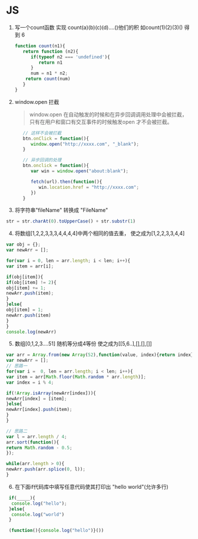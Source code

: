 # JS

1. 写一个count函数 实现 count(a)(b)(c)(d)....()他们的积  如count(1)(2)(3)()  得到 6 

   ```js
   function count(n1){
      return function (n2){
         if(typeof n2 === 'undefined'){
            return n1
         }
         num = n1 * n2;
       return count(num)
      }
   }
   ```

2. window.open 拦截

   > window.open 在自动触发的时候和在异步回调调用处理中会被拦截，只有在用户和窗口有交互事件的时候触发open 才不会被拦截。

   ```js
      // 这样不会被拦截
      btn.onClick = function(){
         window.open("http://xxxx.com", "_blank");
      }

      // 异步回调的处理
      btn.onclick = function(){
         var win = window.open("about:blank");

         fetch(url).then(function(){
            win.location.href = "http://xxxx.com";
         })
      }
   ```

3. 将字符串"fileName" 转换成 "FileName"

  ```js
  str = str.charAt(0).toUpperCase() + str.substr(1)
  ```

4. 将数组[1,2,2,3,3,3,4,4,4,4]中两个相同的值去重， 使之成为[1,2,2,3,3,4,4]

  ```js
  var obj = {};
  var newArr = [];

  for(var i = 0, len = arr.length; i < len; i++){
  var item = arr[i];

  if(obj[item]){
  if(obj[item] != 2){
  obj[item] += 1;
  newArr.push(item);
  }
  }else{
  obj[item] = 1;
  newArr.push(item)
  }
  }
  console.log(newArr)
  ```

5. 数组[0,1,2,3....51] 随机等分成4等份 使之成为[[5,6..],[],[],[]]

  ```js
  var arr = Array.from(new Array(52),function(value, index){return index});
  var newArr = [];
  // 思路一
  for(var i =  0, len = arr.length; i < len; i++){
  var item = arr[Math.floor(Math.random * arr.length)];
  var index = i % 4;

  if(!Array.isArray(newArr[index])){
  newArr[index] = [item];
  }else{
  newArr[index].push(item);
  }
  }

  // 思路二
  var l = arr.length / 4;
  arr.sort(function(){
  return Math.random - 0.5;
  });

  while(arr.length > 0){
  newArr.push(arr.splice(0, l));
  }
  ```
6. 在下面if代码库中填写任意代码使其打印出 "hello world"(允许多行)

  ```js
   if(_____){
    console.log("hello");
   }else{
    console.log("world")
   }

   (function(){console.log("hello")}())
  ```
